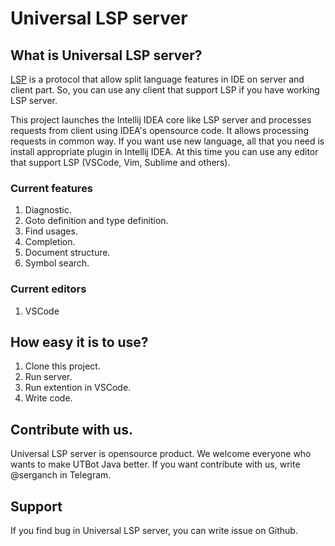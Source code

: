 # Universal LSP server

## What is Universal LSP server?

[LSP](https://microsoft.github.io/language-server-protocol/specifications/lsp/3.17/specification/) is a protocol that allow split
language features in IDE on server and client part. So, you can use any client that support LSP if you have working LSP server.

This project launches the Intellij IDEA core like LSP server and processes requests from client using IDEA's opensource code.
It allows processing requests in common way. If you want use new language, all that you need is install appropriate plugin in Intellij IDEA.
At this time you can use any editor that support LSP (VSCode, Vim, Sublime and others).

### Current features

1. Diagnostic.
2. Goto definition and type definition.
3. Find usages.
4. Completion.
5. Document structure.
6. Symbol search.

### Current editors

1. VSCode

## How easy it is to use?

1. Clone this project.
2. Run server.
3. Run extention in VSCode.
4. Write code.

## Contribute with us.

Universal LSP server is opensource product. We welcome everyone who wants to make UTBot Java better.
If you want contribute with us, write @serganch in Telegram.

## Support

If you find bug in Universal LSP server, you can write issue on Github.